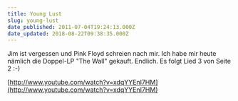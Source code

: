 ```yaml
---
title: Young Lust
slug: young-lust
date_published: 2011-07-04T19:24:13.000Z
date_updated: 2018-08-22T09:38:35.000Z
---
```


Jim ist vergessen und Pink Floyd schreien nach mir. Ich habe mir heute nämlich die Doppel-LP "The Wall" gekauft. Endlich. Es folgt Lied 3 von Seite 2 :-)

[http://www.youtube.com/watch?v=xdqYYEnI7HM](http://www.youtube.com/watch?v=xdqYYEnI7HM)
